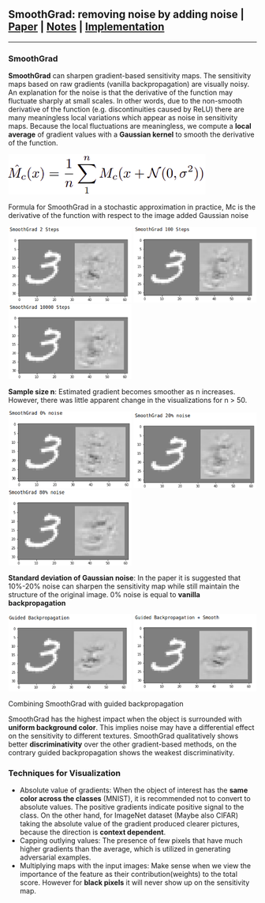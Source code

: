 ## SmoothGrad: removing noise by adding noise | [Paper](https://arxiv.org/pdf/1706.03825.pdf) | [Notes](notes_smothgrad.md) | [Implementation](../../implementation/6.Backpropagation.ipynb)
***
### SmoothGrad
**SmoothGrad** can sharpen gradient-based sensitivity maps. The sensitivity maps based on raw gradients (vanilla backpropagation) are visually noisy. An explanation for the noise is that the derivative of the function may fluctuate sharply at small scales. In other words, due to the non-smooth derivative of the function (e.g. discontinuities caused by ReLU) there are many meaningless local variations which appear as noise in sensitivity maps. Because the local fluctuations are meaningless, we compute a **local average** of gradient values with a **Gaussian kernel** to smooth the derivative of the function.

<p float="left">
  <img src="../assets/smoothgrad_formulation.png" width="400" />
</p>

Formula for SmoothGrad in a stochastic approximation in practice, Mc is the derivative of the function with respect to the image added Gaussian noise

<p float="left">
  <img src="../assets/smoothgrad_3_2.png" width="250" />
  <img src="../assets/smoothgrad_3_100.png" width="250" />
  <img src="../assets/smoothgrad_3_10000.png" width="250" />
</p>

**Sample size n**: Estimated gradient becomes smoother as n increases. However, there was little apparent change in the visualizations for n > 50.

<p float="left">
  <img src="../assets/smoothgrad_3_0.png" width="250" />
  <img src="../assets/smoothgrad_3_20.png" width="250" />
  <img src="../assets/smoothgrad_3_80.png" width="250" />
</p>

**Standard deviation of Gaussian noise**: In the paper it is suggested that 10%-20% noise can sharpen the sensitivity map while still maintain the structure of the original image. 0% noise is equal to **vanilla backpropagation** 

<p float="left">
  <img src="../assets/guided_3.png" width="250" />
  <img src="../assets/guided_smooth_3.png" width="250" />
</p>

Combining SmoothGrad with guided backpropagation

SmoothGrad has the highest impact when the object is surrounded with **uniform background color**. This implies noise may have a differential effect on the sensitivity to different textures. SmoothGrad qualitatively shows better **discriminativity** over the other gradient-based methods, on the contrary guided backpropagation shows the weakest discriminativity. 
### Techniques for Visualization

 - Absolute value of gradients: When the object of interest has the **same color across the classes** (MNIST), it is recommended not to convert to absolute values. The positive gradients indicate positive signal to the class. On the other hand, for ImageNet dataset (Maybe also CIFAR) taking the absolute value of the gradient produced clearer pictures, because the direction is **context dependent**.
 - Capping outlying values: The presence of few pixels that have much higher gradients than the average, which is utilized in generating adversarial examples. 
 - Multiplying maps with the input images: Make sense when we view the importance of the feature as their contribution(weights) to the total score. However for **black pixels** it will never show up on the sensitivity map.

